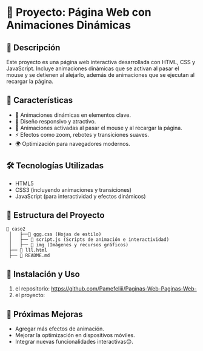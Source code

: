 # 📌 Proyecto: Página Web con Animaciones Dinámicas

## 📖 Descripción
Este proyecto es una página web interactiva desarrollada con HTML, CSS y JavaScript. Incluye animaciones dinámicas que se activan al pasar el mouse y se detienen al alejarlo, además de animaciones que se ejecutan al recargar la página.

## 🚀 Características
- 🌟 Animaciones dinámicas en elementos clave.
- 🎨 Diseño responsivo y atractivo.
- 🔄 Animaciones activadas al pasar el mouse y al recargar la página.
- ⚡ Efectos como zoom, rebotes y transiciones suaves.
- 🌍 Optimización para navegadores modernos.

## 🛠️ Tecnologías Utilizadas
- HTML5
- CSS3 (incluyendo animaciones y transiciones)
- JavaScript (para interactividad y efectos dinámicos)

## 📂 Estructura del Proyecto
```
📁 caso2
 │   ├──📄 ggg.css (Hojas de estilo)
 │   ├── 📄 script.js (Scripts de animación e interactividad)
 │   ├── 📁 img (Imágenes y recursos gráficos)
 ├── 📄 lll.html
 ├── 📄 README.md
```

## 🔧 Instalación y Uso
1. el repositorio:
  https://github.com/Pamefeliii/Paginas-Web-Paginas-Web-
2. el proyecto:
   
 
## 🎯 Próximas Mejoras
- Agregar más efectos de animación.
- Mejorar la optimización en dispositivos móviles.
- Integrar nuevas funcionalidades interactivas😊.



